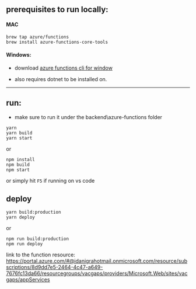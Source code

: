 ## prerequisites to run locally:

#### MAC

```
brew tap azure/functions
brew install azure-functions-core-tools
```

#### Windows:

- download [azure functions cli for window](https://go.microsoft.com/fwlink/?linkid=2135274)

- also requires dotnet to be installed on.

---

## run:

- make sure to run it under the backend\azure-functions folder

```
yarn
yarn build
yarn start
```

or

```
npm install
npm build
npm start
```

or simply hit `F5` if running on vs code

## deploy

```
yarn build:production
yarn deploy
```

or

```
npm run build:production
npm run deploy
```

link to the function resource: https://portal.azure.com/#@idanigrahotmail.onmicrosoft.com/resource/subscriptions/8d9dd7e5-2464-4c47-a649-7676fc13da66/resourcegroups/vacgaps/providers/Microsoft.Web/sites/vacgaps/appServices
